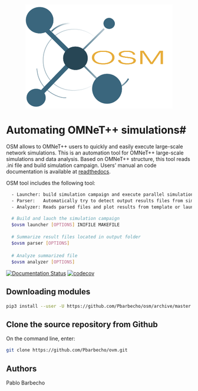 <p align="center">
  <img src="doc/logo.png" width="400">
</p>

# Automating OMNeT++ simulations#

OSM allows to OMNeT++ users to quickly and easily execute large-scale network simulations. 
This is an automation tool for OMNeT++ large-scale simulations and data analysis.
Based on OMNeT++ structure, this tool reads .ini file and build simulation campaign.
Users' manual an code documentation is available at [readthedocs][rtd].

OSM tool includes the following tool:    
```bash
  - Launcher: build simulation campaign and execute parallel simulations in batches.
  - Parser:   Automatically try to detect output results files from simulation campaign (.vec,.sca, custom format) and convert those to an unique output file. 
  - Analyzer: Reads parsed files and plot results from template or launch an interactive plot in a web browser (pyvot tables). 
```

```bash
  # Build and lauch the simulation campaign
  $ovsm launcher [OPTIONS] INIFILE MAKEFILE

  # Summarize result files located in output folder
  $ovsm parser [OPTIONS] 

  # Analyze summarized file 
  $ovsm analyzer [OPTIONS] 
```

[![Documentation Status](https://readthedocs.org/projects/osm/badge/?version=latest)](https://osm.readthedocs.io/en/latest/?badge=latest)
[![codecov](https://codecov.io/gh/Pbarbecho/osm/branch/master/graph/badge.svg)](https://codecov.io/gh/Pbarbecho/osm)


## Downloading modules ##

```bash
pip3 install --user -U https://github.com/Pbarbecho/osm/archive/master.zip
```

## Clone the source repository from Github ##

On the command line, enter:
```bash
git clone https://github.com/Pbarbecho/ovm.git
```

## Authors ##

Pablo Barbecho

[rtd]: https://osm.readthedocs.io/en/latest/
